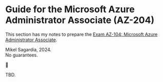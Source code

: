 # Guide for the Microsoft Azure Administrator Associate (AZ-204)

This section has my notes to prepare the [Exam AZ-104: Microsoft Azure Administrator Associate](https://learn.microsoft.com/en-us/credentials/certifications/azure-administrator/).

Mikel Sagardia, 2024.  
No guarantees.

:construction:

TBD.

